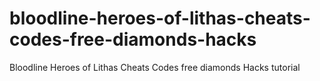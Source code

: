 # bloodline-heroes-of-lithas-cheats-codes-free-diamonds-hacks
Bloodline Heroes of Lithas Cheats Codes free diamonds Hacks tutorial
